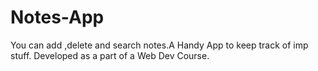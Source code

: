 # Notes-App
You can add ,delete and search notes.A Handy App to keep track of imp stuff.
Developed as a part of a Web Dev Course.

